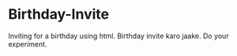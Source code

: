 # Birthday-Invite
Inviting for a birthday using html.
Birthday invite karo jaake.
Do your experiment.
